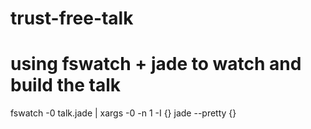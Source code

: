 # trust-free-talk

# using fswatch + jade to watch and build the talk
fswatch -0 talk.jade | xargs -0 -n 1 -I {} jade --pretty {}